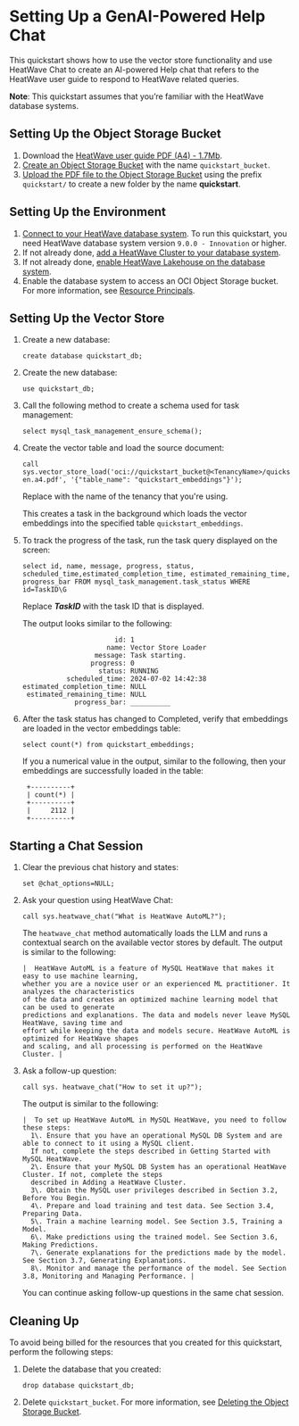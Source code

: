# Setting Up a GenAI-Powered Help Chat 

This quickstart shows how to use the vector store functionality and use HeatWave Chat to create an AI-powered Help chat that refers to the HeatWave user guide to respond to HeatWave related queries. 

**Note**: This quickstart assumes that you’re familiar with the HeatWave database systems. 

## Setting Up the Object Storage Bucket  

1. Download the [HeatWave user guide PDF (A4) - 1.7Mb](https://downloads.mysql.com/docs/heatwave-en.a4.pdf).  
2. [Create an Object Storage Bucket](https://docs.oracle.com/en-us/iaas/Content/Object/Tasks/managingbuckets_topic-To_create_a_bucket.htm) with the name `quickstart_bucket`.  
3. [Upload the PDF file to the Object Storage Bucket](https://docs.oracle.com/en-us/iaas/Content/Object/Tasks/managingobjects_topic-To_upload_objects_to_a_bucket.htm) using the prefix `quickstart/` to create a new folder by the name **quickstart**. 
    

## Setting Up the Environment 

1. [Connect to your HeatWave database system](https://docs.oracle.com/en-us/iaas/mysql-database/doc/compute-instance.html#GUID-6087DA45-06E0-44AD-9CAB-0FC37423A07A).
   To run this quickstart, you need HeatWave database system version `9.0.0 - Innovation` or higher. 
1. If not already done, [add a HeatWave Cluster to your database system](https://docs.oracle.com/en-us/iaas/mysql-database/doc/adding-heatwave-cluster.html). 
1. If not already done, [enable HeatWave Lakehouse on the database system](https://docs.oracle.com/en-us/iaas/mysql-database/doc/managing-heatwave-cluster.html#MYAAS-GUID-1E6279C0-B7DB-4110-975B-2812846E3CD7). 
1. Enable the database system to access an OCI Object Storage bucket. For more information, see [Resource Principals](https://dev.mysql.com/doc/heatwave/en/mys-hw-resource-principal.html).

## Setting Up the Vector Store 

1. Create a new database:

    ```mysql
    create database quickstart_db;
    ```
1. Create the new database:

    ```mysql
    use quickstart_db;
    ```
1. Call the following method to create a schema used for task management:

    ```mysql
    select mysql_task_management_ensure_schema();
    ```

1. Create the vector table and load the source document:

    ```mysql
    call sys.vector_store_load('oci://quickstart_bucket@<TenancyName>/quickstart/heatwave-en.a4.pdf', '{"table_name": "quickstart_embeddings"}');
    ```

   Replace <TenancyName> with the name of the tenancy that you're using.

   This creates a task in the background which loads the vector embeddings into the specified table `quickstart_embeddings`.

1. To track the progress of the task, run the task query displayed on the screen:
    
    ```mysql
    select id, name, message, progress, status, scheduled_time,estimated_completion_time, estimated_remaining_time, progress_bar FROM mysql_task_management.task_status WHERE id=TaskID\G
    ```

    Replace **<var>TaskID</var>** with the task ID that is displayed.

    The output looks similar to the following:

    ```none
                           id: 1 
                         name: Vector Store Loader 
                      message: Task starting. 
                     progress: 0 
                       status: RUNNING 
               scheduled_time: 2024-07-02 14:42:38 
    estimated_completion_time: NULL 
     estimated_remaining_time: NULL 
                 progress_bar: __________
    ```

1. After the task status has changed to Completed, verify that embeddings are loaded in the vector embeddings table:

    ```mysql
    select count(*) from quickstart_embeddings;
    ```

    If you a numerical value in the output, similar to the following, then your embeddings are successfully loaded in the table:

   ```none
    +----------+
    | count(*) |
    +----------+
    |     2112 |
    +----------+
   ```

## Starting a Chat Session 

1. Clear the previous chat history and states:

    ```mysql
    set @chat_options=NULL;
    ```

1.  Ask your question using HeatWave Chat:
    
    ```mysql
    call sys.heatwave_chat("What is HeatWave AutoML?");
    ```

    The `heatwave_chat` method automatically loads the LLM and runs a contextual search on the available vector stores by default. The output is similar to the following: 

    ```none
    |  HeatWave AutoML is a feature of MySQL HeatWave that makes it easy to use machine learning,
    whether you are a novice user or an experienced ML practitioner. It analyzes the characteristics
    of the data and creates an optimized machine learning model that can be used to generate
    predictions and explanations. The data and models never leave MySQL HeatWave, saving time and
    effort while keeping the data and models secure. HeatWave AutoML is optimized for HeatWave shapes
    and scaling, and all processing is performed on the HeatWave Cluster. | 
    ```

1. Ask a follow-up question:

    ```mysql
    call sys. heatwave_chat("How to set it up?");
    ```

    The output is similar to the following:

    ```none
    |  To set up HeatWave AutoML in MySQL HeatWave, you need to follow these steps:
      1\. Ensure that you have an operational MySQL DB System and are able to connect to it using a MySQL client.
      If not, complete the steps described in Getting Started with MySQL HeatWave.
      2\. Ensure that your MySQL DB System has an operational HeatWave Cluster. If not, complete the steps
      described in Adding a HeatWave Cluster.     
      3\. Obtain the MySQL user privileges described in Section 3.2, Before You Begin. 
      4\. Prepare and load training and test data. See Section 3.4, Preparing Data. 
      5\. Train a machine learning model. See Section 3.5, Training a Model.
      6\. Make predictions using the trained model. See Section 3.6, Making Predictions.
      7\. Generate explanations for the predictions made by the model. See Section 3.7, Generating Explanations.
      8\. Monitor and manage the performance of the model. See Section 3.8, Monitoring and Managing Performance. |
    ```
 
      You can continue asking follow-up questions in the same chat session.

## Cleaning Up 

To avoid being billed for the resources that you created for this quickstart, perform the following steps:

1.  Delete the database that you created:

    ```mysql
    drop database quickstart_db;
    ```

1.  Delete `quickstart_bucket`. For more information, see [Deleting the Object Storage Bucket](https://docs.oracle.com/en-us/iaas/Content/Object/Tasks/managingbuckets_topic-To_delete_a_bucket.htm).
